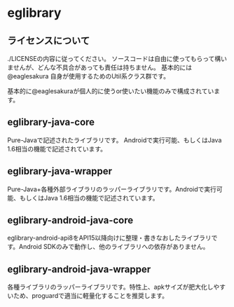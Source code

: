 # eglibrary

## ライセンスについて
./LICENSEの内容に従ってください。
ソースコードは自由に使ってもらって構いませんが、どんな不具合があっても責任は持ちません。
基本的には @eaglesakura 自身が使用するためのUtil系クラス群です。

基本的に@eaglesakuraが個人的に使うor使いたい機能のみで構成されています。

## eglibrary-java-core

Pure-Javaで記述されたライブラリです。
Androidで実行可能、もしくはJava 1.6相当の機能で記述されています。

## eglibrary-java-wrapper

Pure-Java+各種外部ライブラリのラッパーライブラリです。Androidで実行可能、もしくはJava 1.6相当の機能で記述されています。

## eglibrary-android-java-core

eglibrary-android-api8をAPI15以降向けに整理・書きなおしたライブラリです。Android SDKのみで動作し、他のライブラリへの依存がありません。

## eglibrary-android-java-wrapper

各種ライブラリのラッパーライブラリです。特性上、apkサイズが肥大化しやすいため、proguardで適当に軽量化することを推奨します。
